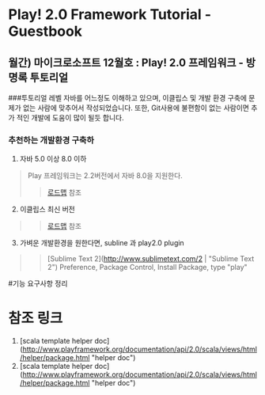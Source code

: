 Play! 2.0 Framework Tutorial - Guestbook
==================================

월간) 마이크로소프트 12월호 : Play! 2.0 프레임워크 - 방명록 투토리얼
---------------------------

###투토리얼 레벨
자바를 어느정도 이해하고 있으며, 이클립스 및 개발 환경 구축에 문제가 없는 사람에 맞추어서 작성되었습니다.
또한, Git사용에 불편함이 없는 사람이면 추가 적인 개발에 도움이 많이 될듯 합니다.

### 추천하는 개발환경 구축하
1. 자바 5.0 이상 8.0 이하 
  > Play 프레임워크는 2.2버전에서 자바 8.0을 지원한다.
  >> [로드맵](https://docs.google.com/a/ajinsys.com/document/d/1OEt6gZ3a-daSkNXqXGAM4jBs5LtuDkLZIzsWN9aeM1g "roadmap") 참조 
2. 이클립스 최신 버전
  >> [로드맵](https://docs.google.com/a/ajinsys.com/document/d/1OEt6gZ3a-daSkNXqXGAM4jBs5LtuDkLZIzsWN9aeM1g/edit "roadmap") 참조 
3. 가벼운 개발환경을 원한다면, subline 과 play2.0 plugin
  >> [Sublime Text 2](http://www.sublimetext.com/2 | "Sublime Text 2")
     Preference, Package Control, Install Package, type "play" 
  
#기능 요구사항 정리


# 참조 링크
1. [scala template helper doc] (http://www.playframework.org/documentation/api/2.0/scala/views/html/helper/package.html "helper doc")
1. [scala template helper doc] (http://www.playframework.org/documentation/api/2.0/scala/views/html/helper/package.html "helper doc")
